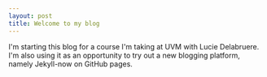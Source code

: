 ```yaml
---
layout: post
title: Welcome to my blog
---
```

I'm starting this blog for a course I'm taking at UVM with Lucie Delabruere.  I'm also using it as an opportunity to try out a new blogging platform, namely Jekyll-now on GitHub pages. 



